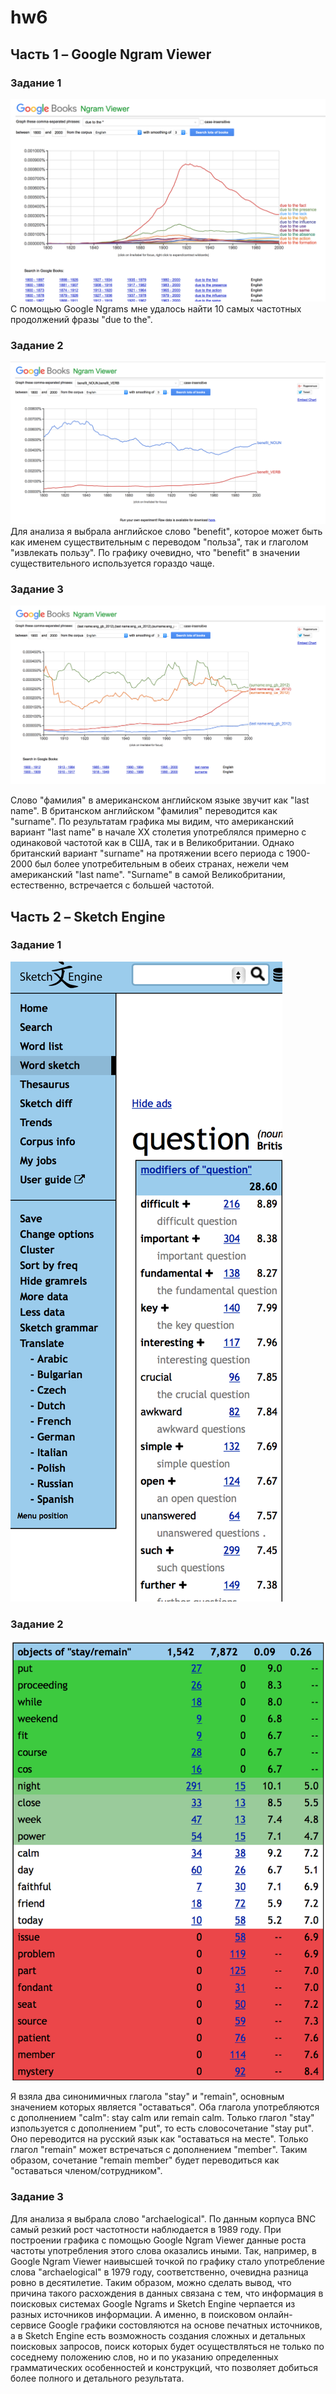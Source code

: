 # hw6
## Часть 1 – Google Ngram Viewer
### Задание 1 
![](https://github.com/maryezhova/hw6/blob/master/screenshot1.png)
С помощью Google Ngrams мне удалось найти 10 самых частотных продолжений фразы "due to the".
### Задание 2
![](https://github.com/maryezhova/hw6/blob/master/screenshot2.png)
Для анализа я выбрала английское слово "benefit", которое может быть как именем существительным с переводом "польза", так и глаголом "извлекать пользу". По графику очевидно, что "benefit" в значении существительного используется гораздо чаще. 
### Задание 3
![](https://github.com/maryezhova/hw6/blob/master/screenshot3.png)

Слово "фамилия" в американском английском языке звучит как "last name". В британском английском "фамилия" переводится как "surname". По результатам графика мы видим, что американский вариант "last name" в начале XX столетия употреблялся примерно с одинаковой частотой как в США, так и в Великобритании. Однако британский вариант "surname" на протяжении всего периода с 1900-2000 был более употребительным в обеих странах, нежели чем американский "last name". "Surname" в самой Великобритании, естественно, встречается с большей частотой.
## Часть 2 – Sketch Engine
### Задание 1
![](https://github.com/maryezhova/hw6/blob/master/screenshot4.png)
### Задание 2
![](https://github.com/maryezhova/hw6/blob/master/screenshot5.png)

Я взяла два синонимичных глагола "stay" и "remain", основным значением которых является "оставаться". Оба глагола употребляются с дополнением "calm": stay calm или remain calm. Только глагол "stay" изпользуется с дополнением "put", то есть словосочетание "stay put". Оно переводится на русский язык как "оставаться на месте". Только глагол "remain" может встречаться с дополнением "member". Таким образом, сочетание "remain member" будет переводиться как "оставаться членом/сотрудником".
### Задание 3
Для анализа я выбрала слово "archaelogical". По данным корпуса BNC самый резкий рост частотности наблюдается в 1989 году. При построении графика с помощью Google Ngram Viewer данные роста частоты употребления этого слова оказались иными. Так, например, в Google Ngram Viewer наивысшей точкой по графику стало употребление слова "archaelogical" в 1979 году, соответственно, очевидна разница ровно в десятилетие. Таким образом, можно сделать вывод, что причина такого расхождения в данных связана с тем, что информация в поисковых системах Google Ngrams и Sketch Engine черпается из разных источников информации. А именно, в поисковом онлайн-сервисе Google графики состовляются на основе печатных источников, а в Sketch Engine есть возможность создания сложных и детальных поисковых запросов, поиск которых будет осуществляться не только по соседнему положению слов, но и по указанию определенных грамматических особенностей и конструкций, что позволяет добиться более полного и детального результата.
